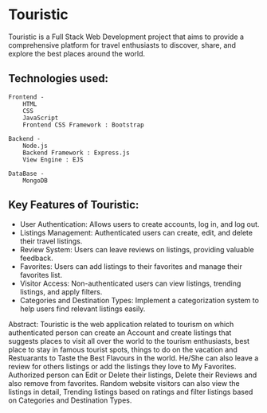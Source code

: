 # Touristic

Touristic is a Full Stack Web Development project that aims to provide a comprehensive platform for travel enthusiasts to discover, share, and explore the best places around the world.

## Technologies used:

    Frontend -
        HTML
        CSS
        JavaScript
        Frontend CSS Framework : Bootstrap

    Backend -
        Node.js
        Backend Framework : Express.js
        View Engine : EJS
    
    DataBase -
        MongoDB

 ## Key Features of Touristic:

- User Authentication: Allows users to create accounts, log in, and log out.
- Listings Management: Authenticated users can create, edit, and delete their travel listings.
- Review System: Users can leave reviews on listings, providing valuable feedback.
- Favorites: Users can add listings to their favorites and manage their favorites list.
- Visitor Access: Non-authenticated users can view listings, trending listings, and apply filters.
- Categories and Destination Types: Implement a categorization system to help users find relevant listings easily.

Abstract: 
    Touristic is the web application related to tourism on which authenticated person can create an Account and create listings that suggests places to visit all over the world to the tourism enthusiasts, best place to stay in famous tourist spots, things to do on the vacation and Restuarants to Taste the Best Flavours in the world. He/She can also leave a review for others listings or add the listings they love to My Favorites.
    Authorized person can Edit or Delete their listings, Delete their Reviews and also remove from favorites.
    Random website visitors can also view the listings in detail, Trending listings based on ratings and filter listings based on Categories and Destination Types.
